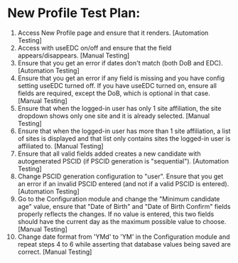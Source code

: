 # New Profile Test Plan:

1. Access New Profile page and ensure that it renders.
   [Automation Testing]
2. Access with useEDC on/off and ensure that the field appears/disappears.
   [Manual Testing]
3. Ensure that you get an error if dates don't match (both DoB and EDC).
   [Automation Testing]
4. Ensure that you get an error if any field is missing and you have config setting
useEDC turned off. If you have useEDC turned on, ensure all fields are required,
except the DoB, which is optional in that case.
   [Manual Testing]
5. Ensure that when the logged-in user has only 1 site affiliation, the site
dropdown shows only one site and it is already selected.
   [Manual Testing]
6. Ensure that when the logged-in user has more than 1 site affiliation, a list of
sites is displayed and that list only contains sites the logged-in user
is affiliated to.
   [Manual Testing]
7. Ensure that all valid fields added creates a new candidate with
autogenerated PSCID (if PSCID generation is "sequential").
   [Automation Testing]
8. Change PSCID generation configuration to "user". Ensure that you
get an error if an invalid PSCID entered (and not if a valid PSCID is entered).
   [Automation Testing]
9. Go to the Configuration module and change the "Minimum candidate age" value,
ensure that "Date of Birth" and "Date of Birth Confirm" fields
properly reflects the changes. If no value is entered, this two fields should
have the current day as the maximum possible value to choose.
   [Manual Testing]
10. Change date format from 'YMd' to 'YM' in the Configuration module
and repeat steps 4 to 6 while asserting that database values being
saved are correct.
   [Manual Testing]
